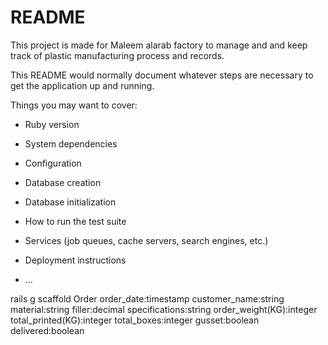 # README
This project is made for Maleem alarab factory to manage and and keep track of plastic manufacturing process and records.


This README would normally document whatever steps are necessary to get the
application up and running.

Things you may want to cover:

* Ruby version

* System dependencies

* Configuration

* Database creation

* Database initialization

* How to run the test suite

* Services (job queues, cache servers, search engines, etc.)

* Deployment instructions

* ...


rails g scaffold Order order_date:timestamp customer_name:string material:string filler:decimal specifications:string order_weight(KG):integer total_printed(KG):integer total_boxes:integer gusset:boolean delivered:boolean
